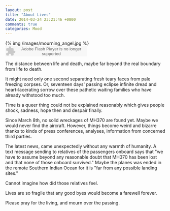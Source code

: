 ```yaml
---
layout: post
title: "About Lives"
date: 2014-03-24 23:21:46 +0800
comments: true
categories: Mood
---
```

{% img /images/mourning_angel.jpg %}
<embed src="http://www.xiami.com/widget/34027985_1772642616/singlePlayer.swf" type="application/x-shockwave-flash" width="257" height="33" wmode="transparent"></embed>

The distance between life and death, maybe far beyond the real boundary from life to death.<!--more-->  
  
It might need only one second separating fresh teary faces from pale freezing corpses. Or, seventeen days' passing eclipse infinite dread and heart-lacerating sorrow over these pathetic waiting families who have already withstood too much.  
  
Time is a queer thing could not be explained reasonably which gives people shock, sadness, hope then and despair finally.  
  
Since March 8th, no solid wreckages of MH370 are found yet. Maybe we would never find the aircraft. However, things become weird and bizarre thanks to kinds of press conferences, analyses, information from concerned third parties.  
  
The latest news, came unexpectedly without any warmth of humanity. A text message sending to relatives of the passengers onboard says that "we have to assume beyond any reasonable doubt that MH370 has been lost and that none of those onboard survived." Maybe the planes was ended in the remote Southern Indian Ocean for it is "far from any possible landing sites."  
  
Cannot imagine how did those relatives feel.  
  
Lives are so fragile that any good byes would become a farewell forever.  
  
Please pray for the living, and mourn over the passing.